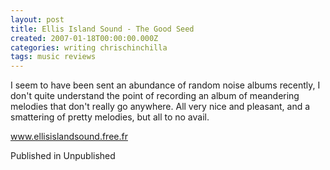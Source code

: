 ```yaml
---
layout: post
title: Ellis Island Sound - The Good Seed
created: 2007-01-18T00:00:00.000Z
categories: writing chrischinchilla
tags: music reviews
---
```


I seem to have been sent an abundance of random noise albums recently, I don't quite understand the point of recording an album of meandering melodies that don't really go anywhere. All very nice and pleasant, and a smattering of pretty melodies, but all to no avail.

<a href='http://www.ellisislandsound.free.fr' target='_blank'>www.ellisislandsound.free.fr</a>

Published in Unpublished
